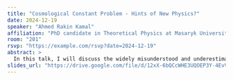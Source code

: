 ```yaml
---
title: "Cosmological Constant Problem - Hints of New Physics?"
date: 2024-12-19
speaker: "Ahmed Rakin Kamal"
affiliation: "PhD candidate in Theoretical Physics at Masaryk University, Czech Republic."
room: "201"
rsvp: "https://example.com/rsvp?date=2024-12-19"
abstract: >
  In this talk, I will discuss the widely misunderstood and underestimated cosmological constant problem in a pedagogical fashion to beginners. I will examine the shortcomings of traditional approaches, exploring why they sometimes fail. I will also draw parallels between the universe’s current accelerated expansion and the cosmological constant problem. Ultimately, I will argue why a quantum gravity framework is needed and conclude by discussing potential paths toward a resolution.
slides_url: "https://drive.google.com/file/d/12xX-6bQCcWHE3UQOEP3Y-4EvVUl-ZqaV/view"
---
```

